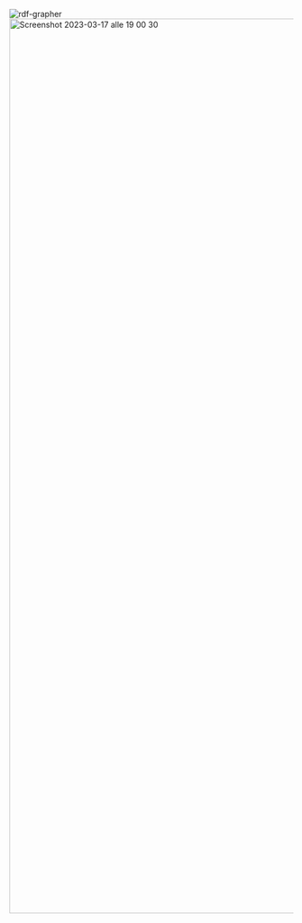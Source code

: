 ![rdf-grapher](https://user-images.githubusercontent.com/33032169/225982999-86fc0d29-6903-435d-b64f-8ccea220fdd6.png)
<img width="1585" alt="Screenshot 2023-03-17 alle 19 00 30" src="https://user-images.githubusercontent.com/33032169/225983009-262963ca-1a74-441d-b20c-b8e9ff7268ef.png">
